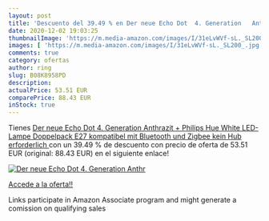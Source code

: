 ```yaml
---
layout: post
title: 'Descuento del 39.49 % en Der neue Echo Dot  4. Generation   Anthr'
date: 2020-12-02 19:03:25
thumbnailImage: 'https://m.media-amazon.com/images/I/31eLvWVf-sL._SL200_.jpg'
images: [ 'https://m.media-amazon.com/images/I/31eLvWVf-sL._SL200_.jpg' ]
comments: true
category: ofertas
author: ring
slug: B08K8958PD
description:
actualPrice: 53.51 EUR
comparePrice: 88.43 EUR
inStock: true
---
```


Tienes [Der neue Echo Dot  4. Generation   Anthrazit + Philips Hue White LED-Lampe Doppelpack  E27   kompatibel mit Bluetooth und Zigbee  kein Hub erforderlich ](https://www.amazon.de/dp/B08K8958PD/?tag=tolees0ca-21) con un 39.49 % de descuento con precio de oferta de 53.51 EUR (original: 88.43 EUR) en el siguiente enlace!

[![Der neue Echo Dot  4. Generation   Anthr](https://m.media-amazon.com/images/I/31eLvWVf-sL._SL200_.jpg)](https://www.amazon.de/dp/B08K8958PD/?tag=tolees0ca-21)

[Accede a la oferta!!](https://www.amazon.de/dp/B08K8958PD/?tag=tolees0ca-21)

Links participate in Amazon Associate program and might generate a comission on qualifying sales


